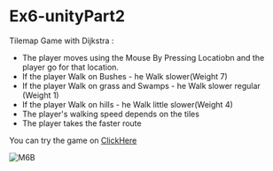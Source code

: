 # Ex6-unityPart2

Tilemap Game with Dijkstra :
* The player moves using the Mouse By Pressing Locatiobn and the player go for that location.
* If the player Walk on Bushes  - he Walk slower(Weight 7)
* If the player Walk on grass and Swamps  - he Walk slower regular (Weight 1)
* If the player Walk on hills  - he Walk little slower(Weight 4)
* The player's walking speed depends on the tiles
* The player takes the faster route

You can try the game on [ClickHere](https://liron02319.itch.io/ex6-unitypart2)

![M6B](https://github.com/L-DevelopGame/Ex6-unityPart2/assets/57791415/a9361149-5aab-4ddb-9e71-ff5d4ce129d6)

